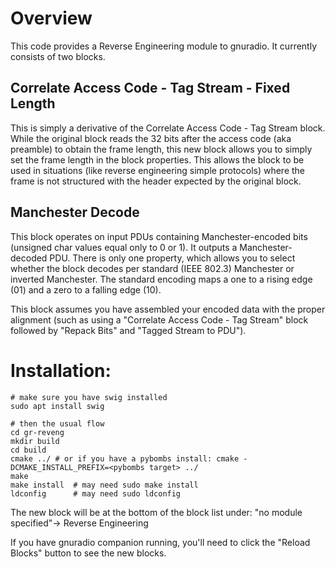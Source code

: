 # Overview
This code provides a Reverse Engineering module to gnuradio. It currently consists of two blocks.


## Correlate Access Code - Tag Stream - Fixed Length
This is simply a derivative of the Correlate Access Code - Tag Stream block. While the original block reads the 32 bits after the access code (aka preamble) to obtain the frame length, this new block allows you to simply set the frame length in the block properties. This allows the block to be used in situations (like reverse engineering simple protocols) where the frame is not structured with the header expected by the original block.


## Manchester Decode
This block operates on input PDUs containing Manchester-encoded bits (unsigned char values equal only to 0 or 1). It outputs a Manchester-decoded PDU. There is only one property, which allows you to select whether the block decodes per standard (IEEE 802.3) Manchester or inverted Manchester. The standard encoding maps a one to a rising edge (01) and a zero to a falling edge (10).

This block assumes you have assembled your encoded data with the proper alignment (such as using a "Correlate Access Code - Tag Stream" block followed by "Repack Bits" and "Tagged Stream to PDU").


# Installation:
```
# make sure you have swig installed
sudo apt install swig

# then the usual flow
cd gr-reveng
mkdir build
cd build
cmake ../ # or if you have a pybombs install: cmake -DCMAKE_INSTALL_PREFIX=<pybombs target> ../
make
make install  # may need sudo make install
ldconfig      # may need sudo ldconfig
```

The new block will be at the bottom of the block list under:
"no module specified"-> Reverse Engineering

If you have gnuradio companion running, you'll need to click the "Reload Blocks" button to see the new blocks.
